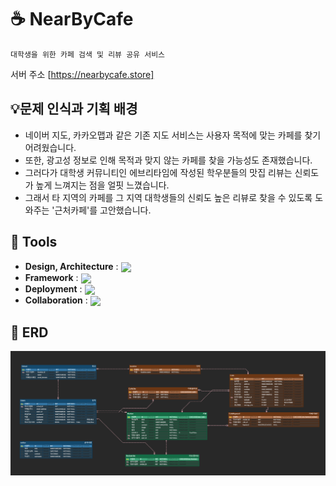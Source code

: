# ☕ NearByCafe

```  
대학생을 위한 카페 검색 및 리뷰 공유 서비스
```

서버 주소 [https://nearbycafe.store]

## 💡문제 인식과 기획 배경
 
- 네이버 지도, 카카오맵과 같은 기존 지도 서비스는 사용자 목적에 맞는 카페를 찾기 어려웠습니다.
- 또한, 광고성 정보로 인해 목적과 맞지 않는 카페를 찾을 가능성도 존재했습니다.
- 그러다가 대학생 커뮤니티인 에브리타임에 작성된 학우분들의 맛집 리뷰는 신뢰도가 높게 느껴지는 점을 얼핏 느꼈습니다.
- 그래서 타 지역의 카페를 그 지역 대학생들의 신뢰도 높은 리뷰로 찾을 수 있도록 도와주는 '근처카페'를 고안했습니다.


## 🔨 Tools
- <b>Design, Architecture</b> : <img align="center" src="https://img.shields.io/badge/Figma-F24E1E?style=flat-square&logo=Figma&logoColor=white"/>  
- <b>Framework</b> : <img align="center" src="https://img.shields.io/badge/Django-092E20?style=flat-square&logo=Django&logoColor=white"/>  
- <b>Deployment</b> : <img align="center" src="https://img.shields.io/badge/AWS-FF9900?style=flat-square&logo=Amazon AWS&logoColor=white"/>  
- <b>Collaboration</b> : <img align="center" src="https://img.shields.io/badge/Slack-4A154B?style=flat-square&logo=Slack&logoColor=white"/>


## 📝 ERD
<img src="./static/image/er_diagram.png" />